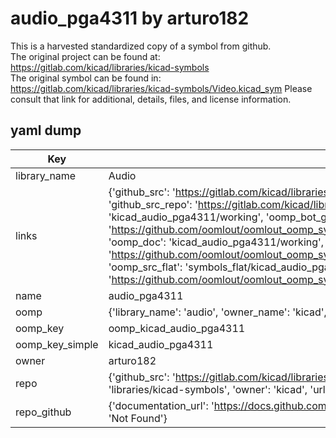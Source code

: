 # audio_pga4311 by arturo182  
This is a harvested standardized copy of a symbol from github.  
The original project can be found at:  
https://gitlab.com/kicad/libraries/kicad-symbols  
The original symbol can be found in:
https://gitlab.com/kicad/libraries/kicad-symbols/Video.kicad_sym
Please consult that link for additional, details, files, and license information.  
## yaml dump  
| Key | Value |  
| --- | --- |  
| library_name | Audio |  
| links | {'github_src': 'https://gitlab.com/kicad/libraries/kicad-symbols/Video.kicad_sym', 'github_src_repo': 'https://gitlab.com/kicad/libraries/kicad-symbols', 'oomp_bot': 'kicad_audio_pga4311/working', 'oomp_bot_github': 'https://github.com/oomlout/oomlout_oomp_symbol_bot/tree/main/kicad_audio_pga4311/working', 'oomp_doc': 'kicad_audio_pga4311/working', 'oomp_doc_github': 'https://github.com/oomlout/oomlout_oomp_symbol_doc/tree/main/kicad_audio_pga4311/working', 'oomp_src_flat': 'symbols_flat/kicad_audio_pga4311/working', 'oomp_src_flat_github': 'https://github.com/oomlout/oomlout_oomp_symbol_src/tree/main/kicad_audio_pga4311/working'} |  
| name | audio_pga4311 |  
| oomp | {'library_name': 'audio', 'owner_name': 'kicad', 'symbol_name': 'audio_pga4311'} |  
| oomp_key | oomp_kicad_audio_pga4311 |  
| oomp_key_simple | kicad_audio_pga4311 |  
| owner | arturo182 |  
| repo | {'github_src': 'https://gitlab.com/kicad/libraries/kicad-symbols/Video.kicad_sym', 'name': 'libraries/kicad-symbols', 'owner': 'kicad', 'url': 'https://gitlab.com/kicad/libraries/kicad-symbols'} |  
| repo_github | {'documentation_url': 'https://docs.github.com/rest/repos/repos#get-a-repository', 'message': 'Not Found'} |  

